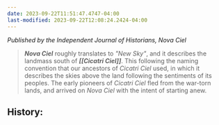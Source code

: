 ```yaml
---
date: 2023-09-22T11:51:47.4747-04:00
last-modified: 2023-09-22T12:08:24.2424-04:00
---
```

*Published by the Independent Journal of Historians, Nova Ciel*

>***Nova Ciel*** roughly translates to *"New Sky"*, and it describes the landmass south of ***[[Cicatri Ciel]]***. This following the naming convention that our ancestors of *Cicatri Ciel* used, in which it describes the skies above the land following the sentiments of its peoples. The early pioneers of *Cicatri Ciel* fled from the war-torn lands, and arrived on *Nova Ciel* with the intent of starting anew.

## History:
